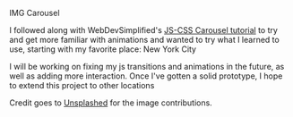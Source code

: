 IMG Carousel

I followed along with WebDevSimplified's [JS-CSS Carousel tutorial](https://github.com/WebDevSimplified/js-css-carousel) to try and get more familiar with animations and wanted to try what I learned to use, starting with my favorite place: New York City

I will be working on fixing my js transitions and animations in the future, as well as adding more interaction. Once I've gotten a solid prototype, I hope to extend this project to other locations 

Credit goes to [Unsplashed](https://unsplash.com/) for the image contributions.
